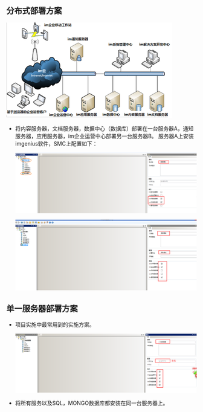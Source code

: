 
## 分布式部署方案

![1](/static/docimg/分布式部署.png)

* 将内容服务器，文档服务器，数据中心（数据库）部署在一台服务器A，通知服务器，应用服务器，im企业运营中心部署另一台服务器B。
服务器A上安装imgenius软件，SMC上配置如下：

  ![1](/static/docimg/服务器A.png)

  ![1](/static/docimg/服务器B.png)

## 单一服务器部署方案

* 项目实施中最常用到的实施方案。

  ![1](/static/docimg/一体式部署.png)

* 将所有服务以及SQL，MONGO数据库都安装在同一台服务器上。

